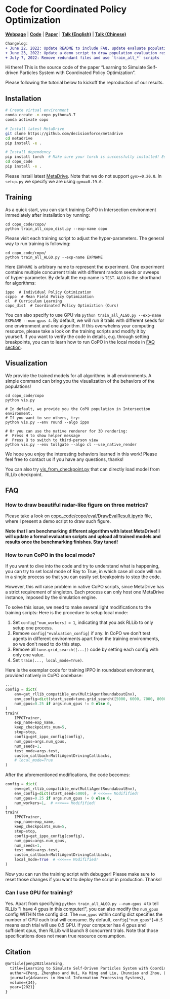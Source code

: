 # Code for Coordinated Policy Optimization

[**Webpage**](https://decisionforce.github.io/CoPO) | [**Code**](https://github.com/decisionforce/CoPO) |  [**Paper**](https://arxiv.org/pdf/2110.13827.pdf) | [**Talk (English)**](https://youtu.be/sOw43l8lwxE) | [**Talk (Chinese)**](https://www.bilibili.com/video/BV1gr4y1C7Ab)



```diff
Changelog:
+ June 22, 2022: Update README to include FAQ, update evaluate population script
+ June 23, 2022: Update a demo script to draw population evaluation results (See FAQ section)
+ July 7, 2022: Remove redundant files and use `train_all_*` scripts
```



Hi there! This is the source code of the paper “Learning to Simulate Self-driven Particles System with Coordinated Policy Optimization”. 


Please following the tutorial below to kickoff the reproduction of our results.



## Installation

```bash
# Create virtual environment
conda create -n copo python=3.7
conda activate copo

# Install latest MetaDrive
git clone https://github.com/decisionforce/metadrive
cd metadrive
pip install -e .

# Install dependency
pip install torch  # Make sure your torch is successfully installed! Especially when using GPU!
cd copo_code
pip install -e .
```

Please install latest [MetaDrive](https://github.com/decisionforce/metadrive).
Note that we do not support `gym>=0.20.0`. In `setup.py` we specify we are using `gym==0.19.0`.


## Training

As a quick start, you can start training CoPO in Intersection environment immediately after installation by running:

```
cd copo_code/copo/
python train_all_copo_dist.py --exp-name copo 
```

Please visit each training script to adjust the hyper-parameters. 
The general way to run training is following:

```
cd copo_code/copo/
python train_all_ALGO.py --exp-name EXPNAME 
```

Here `EXPNAME` is arbitrary name to represent the experiment. One experiment contains multiple concurrent trials with different random seeds or sweeps of hyper-parameter. By default the exp name is `TEST`.
`ALGO` is the shorthand for algorithms:

```
ippo  # Individual Policy Optimization
ccppo  # Mean Field Policy Optimization
cl  # Curriculum Learning
copo_dist  # Coordinated Policy Optimiztion (Ours)
```

You can also specify to use GPU via `python train_all_ALGO.py --exp-name EXPNAME --num-gpus 4`.
By default, we will run 8 trails with different seeds for one environment and one algorithm.
If this overwhelms your computing resource, please take a look on the training scripts and modify it by yourself.
If you want to verify the code in details, e.g. through setting breakpoints, you can to learn how to run CoPO in the local mode in [FAQ section](#faq). 

## Visualization

We provide the trained models for all algorithms in all environments. A simple command can bring you the visualization of the behaviors of the populations!

```
cd copo_code/copo
python vis.py 

# In default, we provide you the CoPO population in Intersection environment. 
# If you want to see others, try:
python vis.py --env round --algo ippo

# Or you can use the native renderer for 3D rendering:
#  Press H to show helper message
#  Press Q to switch to third-person view
python vis.py --env tollgate --algo cl --use_native_render
```

We hope you enjoy the interesting behaviors learned in this work! 
Please feel free to contact us if you have any questions, thanks! 

You can also try [vis_from_checkpoint.py](copo_code/copo/vis_from_checkpoint.py) that
can directly load model from RLLib checkpoint.


## FAQ


### How to draw beautiful radar-like figure on three metrics?

Please take a look on [copo_code/copo/eval/DrawEvalResult.ipynb](copo_code/copo/eval/DrawEvalResult.ipynb) file, where
I present a demo script to draw such figure. 

**Note that I am benchmarking different algorithm with latest MetaDrive! I will update a formal evaluation scripts and upload all trained models and results once the benchmarking finishes. Stay tuned!**


### How to run CoPO in the local mode?

If you want to dive into the code and try to understand what is happening, you can try to set local mode of Ray to True, 
in which case all code will run in a single process so that you can easily set breakpoints to step the code.

However, this will raise problem in native CoPO scripts, since MetaDrive has a strict 
requirement of singleton. Each process can only host one MetaDrive instance, imposed by the simulation engine.

To solve this issue, we need to make several light modifications to the training scripts:
Here is the procedure to setup local mode:

1. Set `config["num_workers] = 1`, indicating that you ask RLLib to only setup one process.
2. Remove `config["evaluation_config]` if any. In CoPO we don't test agents in different environments apart from the training environments, so we don't need to do this step.
3. Remove all `tune.grid_search([...])` code by setting each config with only one value.
4. Set `train(..., local_mode=True)`.


Here is the exemplar code for training IPPO in roundabout environment, provided natively in CoPO codebase:

```python
...
config = dict(
    env=get_rllib_compatible_env(MultiAgentRoundaboutEnv),
    env_config=dict(start_seed=tune.grid_search([5000, 6000, 7000, 8000, 9000, 10000, 11000, 12000]), ),
    num_gpus=0.25 if args.num_gpus != 0 else 0,
)
train(
    IPPOTrainer,
    exp_name=exp_name,
    keep_checkpoints_num=5,
    stop=stop,
    config=get_ippo_config(config),
    num_gpus=args.num_gpus,
    num_seeds=1,
    test_mode=args.test,
    custom_callback=MultiAgentDrivingCallbacks,
    # local_mode=True
)
```

After the aforementioned modifications, the code becomes:

```python
config = dict(
    env=get_rllib_compatible_env(MultiAgentRoundaboutEnv),
    env_config=dict(start_seed=5000),  # <<<=== Modifified!
    num_gpus=0.25 if args.num_gpus != 0 else 0,
    num_workers=1,  # <<<=== Modifified!
)
train(
    IPPOTrainer,
    exp_name=exp_name,
    keep_checkpoints_num=5,
    stop=stop,
    config=get_ippo_config(config),
    num_gpus=args.num_gpus,
    num_seeds=1,
    test_mode=args.test,
    custom_callback=MultiAgentDrivingCallbacks,
    local_mode=True  # <<<=== Modifified!
)
```

Now you can run the training script with debugger! Please make sure to reset those changes if you want to deploy the script in production. Thanks!

### Can I use GPU for training?

Yes. Apart from specifying `python train_all_ALGO.py --num-gpus 4` to tell RLLib "I have 4 gpus in this computer!",
you can also modify the `num_gpus` config WITHIN the config dict.
The `num_gpus` within config dict specifies the number of GPU each trial will consume.
By default, `config["num_gpus"]=0.5` means each trial will use 0.5 GPU. If your computer has 4 gpus and sufficient cpus, then RLLib will
launch 8 concurrent trials. Note that those specifications does not mean true resource consumption.



## Citation

```latex
@article{peng2021learning,
  title={Learning to Simulate Self-Driven Particles System with Coordinated Policy Optimization},
  author={Peng, Zhenghao and Hui, Ka Ming and Liu, Chunxiao and Zhou, Bolei},
  journal={Advances in Neural Information Processing Systems},
  volume={34},
  year={2021}
}
```

